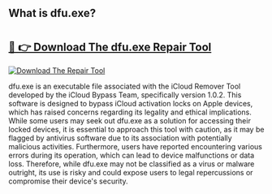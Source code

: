 ## What is dfu.exe? 

# <h2><a href="https://exedetect.com/download.php?dfu.exe">🔗 👉 Download The dfu.exe Repair Tool</a></h2>

[![Download The Repair Tool](https://exedetect.com/download-button.jpg)](https://exedetect.com/download.php?dfu.exe)

dfu.exe is an executable file associated with the iCloud Remover Tool developed by the iCloud Bypass Team, specifically version 1.0.2. This software is designed to bypass iCloud activation locks on Apple devices, which has raised concerns regarding its legality and ethical implications. While some users may seek out dfu.exe as a solution for accessing their locked devices, it is essential to approach this tool with caution, as it may be flagged by antivirus software due to its association with potentially malicious activities. Furthermore, users have reported encountering various errors during its operation, which can lead to device malfunctions or data loss. Therefore, while dfu.exe may not be classified as a virus or malware outright, its use is risky and could expose users to legal repercussions or compromise their device's security.